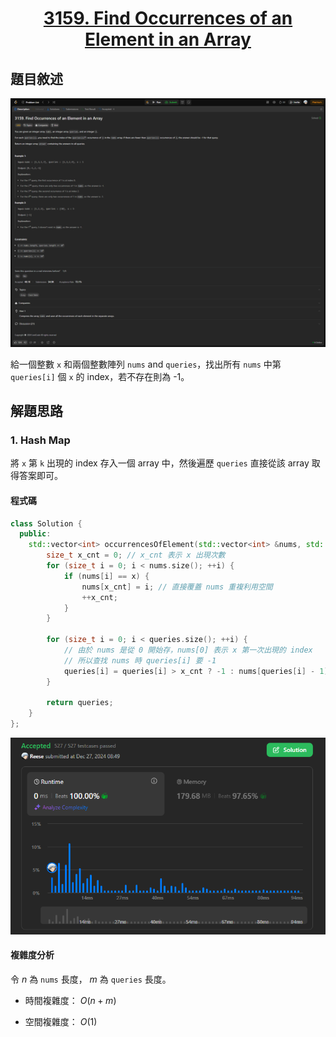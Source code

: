 # <center> [3159. Find Occurrences of an Element in an Array](https://leetcode.com/problems/find-occurrences-of-an-element-in-an-array/description/) </center>

## 題目敘述

[![](https://raw.githubusercontent.com/reese60525/ForPicGo/main/Pictures/20241227085002385.png)](https://raw.githubusercontent.com/reese60525/ForPicGo/main/Pictures/20241227085002385.png)

給一個整數 `x` 和兩個整數陣列 `nums` and `queries`，找出所有 `nums` 中第 `queries[i]` 個 `x` 的 index，若不存在則為 -1。

## 解題思路

### 1. Hash Map

將 `x` 第 `k` 出現的 index 存入一個 array 中，然後遍歷 `queries` 直接從該 array 取得答案即可。

#### 程式碼

```cpp {.line-numbers}
class Solution {
  public:
    std::vector<int> occurrencesOfElement(std::vector<int> &nums, std::vector<int> &queries, int x) {
        size_t x_cnt = 0; // x_cnt 表示 x 出現次數
        for (size_t i = 0; i < nums.size(); ++i) {
            if (nums[i] == x) {
                nums[x_cnt] = i; // 直接覆蓋 nums 重複利用空間
                ++x_cnt;
            }
        }

        for (size_t i = 0; i < queries.size(); ++i) {
            // 由於 nums 是從 0 開始存，nums[0] 表示 x 第一次出現的 index
            // 所以查找 nums 時 queries[i] 要 -1
            queries[i] = queries[i] > x_cnt ? -1 : nums[queries[i] - 1];
        }

        return queries;
    }
};
```

[![](https://raw.githubusercontent.com/reese60525/ForPicGo/main/Pictures/20241227090241006.png)](https://raw.githubusercontent.com/reese60525/ForPicGo/main/Pictures/20241227090241006.png)

#### 複雜度分析

令 $n$ 為 `nums` 長度， $m$ 為 `queries` 長度。

- 時間複雜度： $O(n + m)$

- 空間複雜度： $O(1)$
